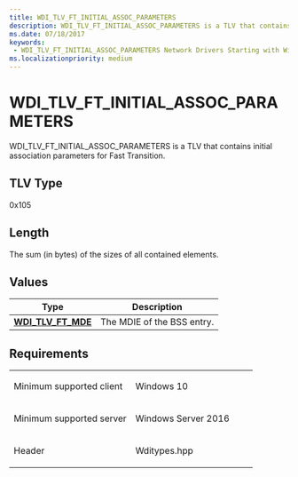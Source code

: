```yaml
---
title: WDI_TLV_FT_INITIAL_ASSOC_PARAMETERS
description: WDI_TLV_FT_INITIAL_ASSOC_PARAMETERS is a TLV that contains initial association parameters for Fast Transition.
ms.date: 07/18/2017
keywords:
 - WDI_TLV_FT_INITIAL_ASSOC_PARAMETERS Network Drivers Starting with Windows Vista
ms.localizationpriority: medium
---
```


# WDI\_TLV\_FT\_INITIAL\_ASSOC\_PARAMETERS


WDI\_TLV\_FT\_INITIAL\_ASSOC\_PARAMETERS is a TLV that contains initial association parameters for Fast Transition.

## TLV Type


0x105

## Length


The sum (in bytes) of the sizes of all contained elements.

## Values


| Type                                        | Description                |
|---------------------------------------------|----------------------------|
| [**WDI\_TLV\_FT\_MDE**](wdi-tlv-ft-mde.md) | The MDIE of the BSS entry. |

 

Requirements
------------

<table>
<colgroup>
<col width="50%" />
<col width="50%" />
</colgroup>
<tbody>
<tr class="odd">
<td><p>Minimum supported client</p></td>
<td><p>Windows 10</p></td>
</tr>
<tr class="even">
<td><p>Minimum supported server</p></td>
<td><p>Windows Server 2016</p></td>
</tr>
<tr class="odd">
<td><p>Header</p></td>
<td>Wditypes.hpp</td>
</tr>
</tbody>
</table>

 

 




